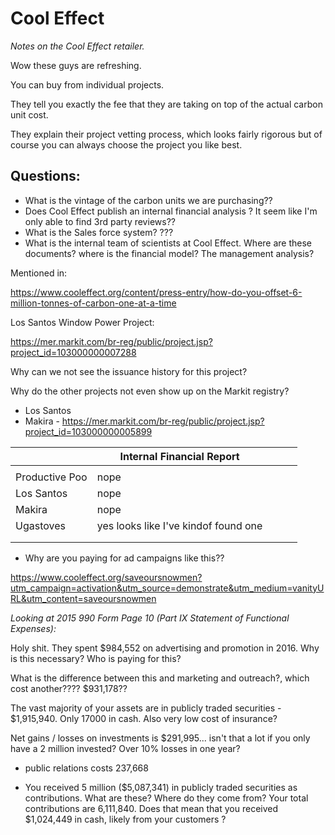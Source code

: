 # Cool Effect

_Notes on the Cool Effect retailer._

Wow these guys are refreshing.

You can buy from individual projects.

They tell you exactly the fee that they are taking on top of the actual carbon unit cost.

They explain their project vetting process, which looks fairly rigorous but of course you can always choose the project you like best.





## Questions:

* What is the vintage of the carbon units we are purchasing??
* Does Cool Effect publish an internal financial analysis ? It seem like I'm only able to find 3rd party reviews??
* What is the Sales force system? ???
* What is the internal team of scientists at Cool Effect. Where are these documents? where is the financial model? The management analysis?



Mentioned in:

https://www.cooleffect.org/content/press-entry/how-do-you-offset-6-million-tonnes-of-carbon-one-at-a-time


Los Santos Window Power Project:

https://mer.markit.com/br-reg/public/project.jsp?project_id=103000000007288

Why can we not see the issuance history for this project?

Why do the other projects not even show up on the Markit registry?

* Los Santos
* Makira - https://mer.markit.com/br-reg/public/project.jsp?project_id=103000000005899



|                | Internal Financial Report |   |   |   |
|----------------|---------------------------|---|---|---|
|                |                           |   |   |   |
| Productive Poo |                 nope          |   |   |   |
| Los Santos     |               nope            |   |   |   |
| Makira         |             nope              |   |   |   |
|      Ugastoves | yes looks like I've kindof found one |   |   |   |
|                |                           |   |   |   |
|                |                           |   |   |   |


* Why are you paying for ad campaigns like this??

https://www.cooleffect.org/saveoursnowmen?utm_campaign=activation&utm_source=demonstrate&utm_medium=vanityURL&utm_content=saveoursnowmen

_Looking at 2015 990 Form Page 10 (Part IX Statement of Functional Expenses):_ 

Holy shit. They spent $984,552 on advertising and promotion in 2016. Why is this necessary? Who is paying for this?

What is the difference between this and marketing and outreach?, which cost another???? $931,178??

The vast majority of your assets are in publicly traded securities - $1,915,940. Only 17000 in cash. Also very low cost of insurance?

Net gains / losses on investments is $291,995... isn't that a lot if you only have a 2 million invested? Over 10% losses in one year?

* public relations costs 237,668


* You received 5 million ($5,087,341) in publicly traded securities as contributions. What are these? Where do they come from? Your total contributions are 6,111,840. Does that mean that you received $1,024,449 in cash, likely from your customers
? 


